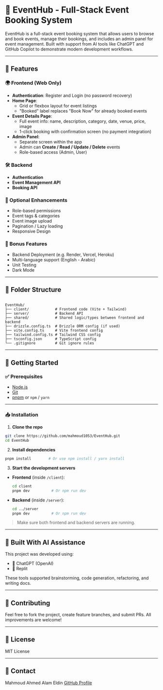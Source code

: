 
# 🎉 EventHub - Full-Stack Event Booking System

EventHub is a full-stack event booking system that allows users to browse and book events, manage their bookings, and includes an admin panel for event management. Built with support from AI tools like ChatGPT and GitHub Copilot to demonstrate modern development workflows.

---

## 📌 Features

### 🌍 Frontend (Web Only)
- **Authentication**: Register and Login (no password recovery)
- **Home Page**: 
  - Grid or flexbox layout for event listings
  - "Booked" label replaces "Book Now" for already booked events
- **Event Details Page**:
  - Full event info: name, description, category, date, venue, price, image
  - 1-click booking with confirmation screen (no payment integration)
- **Admin Panel**:
  - Separate screen within the app
  - Admin can **Create / Read / Update / Delete** events
  - Role-based access (Admin, User)

### 🛠 Backend
- **Authentication**
- **Event Management API**
- **Booking API**

### 🎯 Optional Enhancements
- Role-based permissions
- Event tags & categories
- Event image upload
- Pagination / Lazy loading
- Responsive Design

### 🚀 Bonus Features
- Backend Deployment (e.g. Render, Vercel, Heroku)
- Multi-language support (English - Arabic)
- Unit Testing
- Dark Mode

---

## 📁 Folder Structure

```

EventHub/
├── client/            # Frontend code (Vite + Tailwind)
├── server/            # Backend API
├── shared/            # Shared logic/types between frontend and backend
├── drizzle.config.ts  # Drizzle ORM config (if used)
├── vite.config.ts     # Vite frontend config
├── tailwind.config.ts # Tailwind CSS config
├── tsconfig.json      # TypeScript config
└── .gitignore         # Git ignore rules

````

---

## 🚀 Getting Started

### ✅ Prerequisites

- [Node.js](https://nodejs.org/)
- [Git](https://git-scm.com/)
- [pnpm](https://pnpm.io/) or `npm` / `yarn`

---

### 📥 Installation

1. **Clone the repo**
```bash
git clone https://github.com/mahmoud1053/EventHub.git
cd EventHub
````

2. **Install dependencies**

```bash
pnpm install        # Or use npm install / yarn install
```

3. **Start the development servers**

* **Frontend** (inside `/client`):

  ```bash
  cd client
  pnpm dev          # Or npm run dev
  ```

* **Backend** (inside `/server`):

  ```bash
  cd ../server
  pnpm dev          # Or npm run dev
  ```

> Make sure both frontend and backend servers are running.

---

## 🧠 Built With AI Assistance

This project was developed using:

* 🔮 ChatGPT (OpenAI)
* 🤖 Replit

These tools supported brainstorming, code generation, refactoring, and writing docs.

---

## 🙌 Contributing

Feel free to fork the project, create feature branches, and submit PRs. All improvements are welcome!

---

## 📄 License

MIT License

---

## 💬 Contact

Mahmoud Ahmed Alam Eldin
[GitHub Profile](https://github.com/mahmoud1053)


